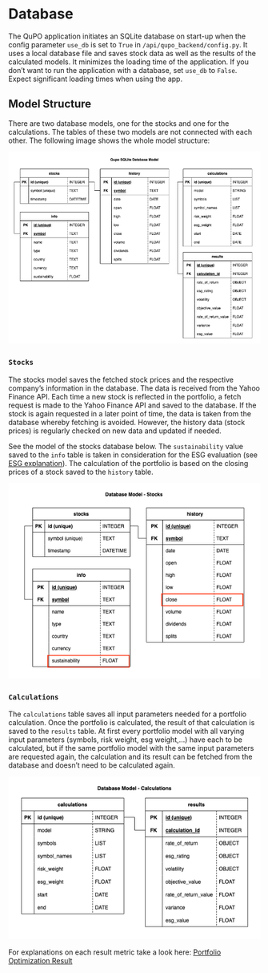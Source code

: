 # Database

The QuPO application initiates an SQLite database on start-up when the config parameter `use_db` is set to `True` in `/api/qupo_backend/config.py`. It uses a local database file and saves stock data as well as the results of the calculated models. It minimizes the loading time of the application. If you don’t want to run the application with a database, set `use_db` to `False`. Expect significant loading times when using the app.

## Model Structure

There are two database models, one for the stocks and one for the calculations. The tables of these two models are not connected with each other. The following image shows the whole model structure:

![Database Model Structure](db_model_structure.png)

### `Stocks`

The stocks model saves the fetched stock prices and the respective company’s information in the database. The data is received from the Yahoo Finance API. Each time a new stock is reflected in the portfolio, a fetch request is made to the Yahoo Finance API and saved to the database. If the stock is again requested in a later point of time, the data is taken from the database whereby fetching is avoided. However, the history data (stock prices) is regularly checked on new data and updated if needed.

See the model of the stocks database below. The `sustainability` value saved to the `info` table is taken in consideration for the ESG evaluation (see [ESG explanation](../portfolio_optimization/README.md#esg)). The calculation of the portfolio is based on the closing prices of a stock saved to the `history` table.

![Stocks Database Model Structure](db_model_stocks.png)

### `Calculations`

The `calculations` table saves all input parameters needed for a portfolio calculation. Once the portfolio is calculated, the result of that calculation is saved to the `results` table. At first every portfolio model with all varying input parameters (symbols, risk weight, esg weight,…) have each to be calculated, but if the same portfolio model with the same input parameters are requested again, the calculation and its result can be fetched from the database and doesn’t need to be calculated again.

![Calculations Database Model Structure](db_model_calculations.png)

For explanations on each result metric take a look here: [Portfolio Optimization Result](../portfolio_optimization/README.md#result)
